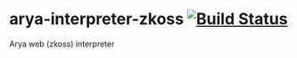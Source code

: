 # arya-interpreter-zkoss [![Build Status](https://travis-ci.org/Agem-Bilisim/arya-interpreter-zkoss.svg?branch=master)](https://travis-ci.org/Agem-Bilisim/arya-interpreter-zkoss)
Arya web (zkoss) interpreter
